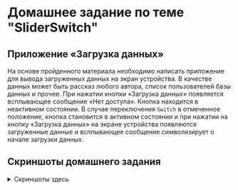 # Домашнее задание по теме "SliderSwitch"

## Приложение «Загрузка данных»

На основе пройденного материала необходимо написать приложение для вывода загруженных данных на экран устройства. В качестве данных может быть рассказ любого автора, список пользователей базы данных и прочее.
При нажатии кнопки «Загрузка данных» появляется всплывающее сообщение «Нет доступа». Кнопка находится в неактивном состоянии.
В случае переключения `Switch` в отмеченное положение, кнопка становится в активном состоянии и при нажатии на кнопку «Загрузка данных» на экране устройства появляются загруженные данные и всплывающее сообщение символизирует о начале загрузки данных.

## Скриншоты домашнего задания

<details>
<summary>Скриншоты здесь</summary>

![](md/1.png)
![](md/2.png)
![](md/3.png)
![](md/4.png)

</details>
